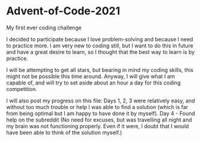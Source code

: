 # Advent-of-Code-2021
My first ever coding challenge

I decided to participate because I love problem-solving and because I need to practice more. I am very new to coding still, but I want to do this in future and have a great desire to learn, so I thought that the best way to learn is by practice.

I will be attempting to get all stars, but bearing in mind my coding skills, this might not be possible this time around. Anyway, I will give what I am capable of, and will try to set aside about an hour a day for this coding competition.

I will also post my progress on this file:
Days 1, 2, 3 were relatively easy, and without too much trouble or help I was able to find a solution (which is far from being optimal but I am happy to have done it by myself).
Day 4 - Found help on the subreddit (No need for excuses, but was travelling all night and my brain was not functioning properly. Even if it were, I doubt that I would have been able to think of the solution myself.)
